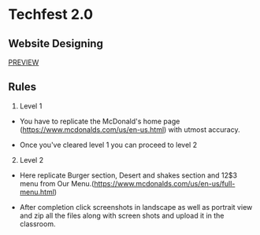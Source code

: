 # Techfest 2.0

## Website Designing

[PREVIEW](https://raw.githack.com/pexeixv/techfest2.0/main/index.html)

## Rules

1. Level 1

  + You have to replicate the McDonald's home page (https://www.mcdonalds.com/us/en-us.html) with utmost accuracy.

  + Once you've cleared level 1 you can proceed to level 2

2. Level 2

  + Here replicate Burger section, Desert and shakes section and $1$2$3 menu from Our Menu.(https://www.mcdonalds.com/us/en-us/full-menu.html)

  + After completion click screenshots in landscape as well as portrait view and zip all the files along with screen shots and upload it in the classroom.
